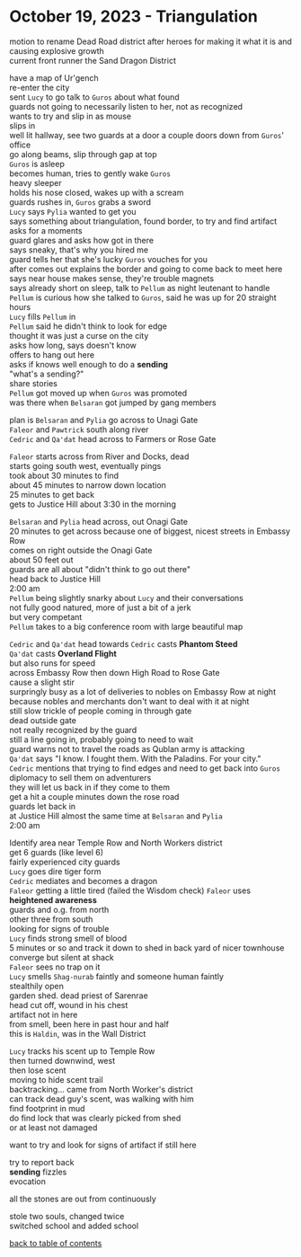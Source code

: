 # October 19, 2023 - Triangulation

motion to rename Dead Road district after heroes for making it what it is and causing explosive growth  
current front runner the Sand Dragon District  

have a map of Ur'gench  
re-enter the city  
sent `Lucy` to go talk to `Guros` about what found  
guards not going to necessarily listen to her, not as recognized  
wants to try and slip in as mouse  
slips in  
well lit hallway, see two guards at a door a couple doors down from `Guros`' office  
go along beams, slip through gap at top  
`Guros` is asleep  
becomes human, tries to gently wake `Guros`  
heavy sleeper  
holds  his nose closed, wakes up with a scream  
guards rushes in, `Guros` grabs a sword  
`Lucy` says `Pylia` wanted to get you  
says something about triangulation, found border, to try and find artifact  
asks for a moments  
guard glares and asks how got in there  
says sneaky, that's why you hired me  
guard tells her that she's lucky `Guros` vouches for you  
after comes out explains the border and going to come back to meet here  
says near house makes sense, they're trouble magnets  
says already short on sleep, talk to `Pellum` as night leutenant to handle  
`Pellum` is curious how she talked to `Guros`, said he was up for 20 straight hours  
`Lucy` fills `Pellum` in  
`Pellum` said he didn't think to look for edge  
thought it was just a curse on the city  
asks how long, says doesn't know  
offers to hang out here  
asks if knows well enough to do a **sending**  
"what's a sending?"  
share stories  
`Pellum` got moved up when `Guros` was promoted  
was there when `Belsaran` got jumped by gang members  

plan is `Belsaran` and `Pylia` go across to Unagi Gate  
`Faleor` and `Pawtrick` south along river  
`Cedric` and `Qa'dat` head across to Farmers or Rose Gate  

`Faleor` starts across from River and Docks, dead  
starts going south west, eventually pings  
took about 30 minutes to find  
about 45 minutes to narrow down location  
25 minutes to get back  
gets to Justice Hill about 3:30 in the morning  

`Belsaran` and `Pylia` head across, out Onagi Gate  
20 minutes to get across because one of biggest, nicest streets in Embassy Row  
comes on right outside the Onagi Gate  
about 50 feet out  
guards are all about "didn't think to go out there"  
head back to Justice Hill  
2:00 am  
`Pellum` being slightly snarky about `Lucy` and their conversations  
not fully good natured, more of just a bit of a jerk  
but very competant  
`Pellum` takes to a big conference room with large beautiful map  

`Cedric` and `Qa'dat` head towards 
`Cedric` casts **Phantom Steed**  
`Qa'dat` casts **Overland Flight**  
but also runs for speed  
across Embassy Row then down High Road to Rose Gate  
cause a slight stir  
surpringly busy as a lot of deliveries to nobles on Embassy Row at night  
because nobles and merchants don't want to deal with it at night  
still slow trickle of people coming in through gate  
dead outside gate  
not really recognized by the guard  
still a line going in, probably going to need to wait  
guard warns not to travel the roads as Qublan army is attacking  
`Qa'dat` says "I know. I fought them. With the Paladins. For your city."  
`Cedric` mentions that trying to find edges and need to get back into `Guros`  
diplomacy to sell them on adventurers  
they will let us back in if they come to them  
get a hit a couple minutes down the rose road  
guards let back in  
at Justice Hill almost the same time at `Belsaran` and `Pylia`  
2:00 am  

Identify area near Temple Row and North Workers district  
get 6 guards (like level 6)  
fairly experienced city guards  
`Lucy` goes dire tiger form  
`Cedric` mediates and becomes a dragon  
`Faleor` getting a little tired (failed the Wisdom check) 
`Faleor` uses **heightened awareness**  
guards and o.g. from north  
other three from south  
looking for signs of trouble  
`Lucy` finds strong smell of blood  
5 minutes or so and track it down to shed in back yard of nicer townhouse  
converge but silent at shack  
`Faleor` sees no trap on it  
`Lucy` smells `Shag-nurab` faintly and someone human faintly  
stealthily open  
garden shed. dead priest of Sarenrae  
head cut off, wound in his chest  
artifact not in here  
from smell, been here in past hour and half  
this is `Haldin`, was in the Wall District  

`Lucy` tracks his scent up to Temple Row  
then turned downwind, west  
then lose scent  
moving to hide scent trail  
backtracking... came from North Worker's district  
can track dead guy's scent, was walking with him  
find footprint in mud  
do find lock that was clearly picked from shed  
or at least not damaged  

want to try and look for signs of artifact if still here  

try to report back  
**sending** fizzles  
evocation  

all the stones are out from continuously  

stole two souls, changed twice  
switched school and added school

[back to table of contents](/sessions/README.md)
